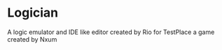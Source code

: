 # Logician
 A logic emulator and IDE like editor created by Rio for TestPlace a game created by Nxum
